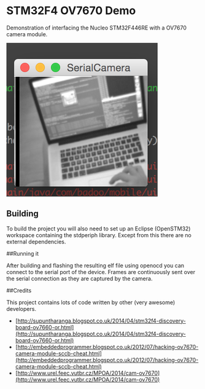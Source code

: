 # STM32F4 OV7670 Demo

Demonstration of interfacing the Nucleo STM32F446RE with a OV7670 camera module.

![Screenshot](camera.png)

## Building

To build the project you will also need to set up an Eclipse (OpenSTM32) workspace containing the stdperiph library. Except from this there are no external dependencies.

##Running it

After building and flashing the resulting elf file using openocd you can connect to the serial port of the device.
Frames are continuously sent over the serial connection as they are captured by the camera.

##Credits

This project contains lots of code written by other (very awesome) developers.

* [http://supuntharanga.blogspot.co.uk/2014/04/stm32f4-discovery-board-ov7660-or.html](http://supuntharanga.blogspot.co.uk/2014/04/stm32f4-discovery-board-ov7660-or.html)
* [http://embeddedprogrammer.blogspot.co.uk/2012/07/hacking-ov7670-camera-module-sccb-cheat.html](http://embeddedprogrammer.blogspot.co.uk/2012/07/hacking-ov7670-camera-module-sccb-cheat.html)
* [http://www.urel.feec.vutbr.cz/MPOA/2014/cam-ov7670](http://www.urel.feec.vutbr.cz/MPOA/2014/cam-ov7670)
